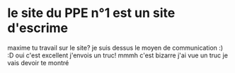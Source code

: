 # le site du PPE n°1 est un site d'escrime
maxime tu travail sur le site?
je suis dessus
le moyen de communication :) :D
oui c'est excellent
j'envois un truc!
mmmh c'est bizarre j'ai vue un truc je vais devoir te montré
